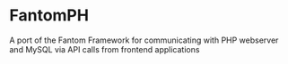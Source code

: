# FantomPH
A port of the Fantom Framework for communicating with PHP webserver and MySQL via API calls from frontend applications

